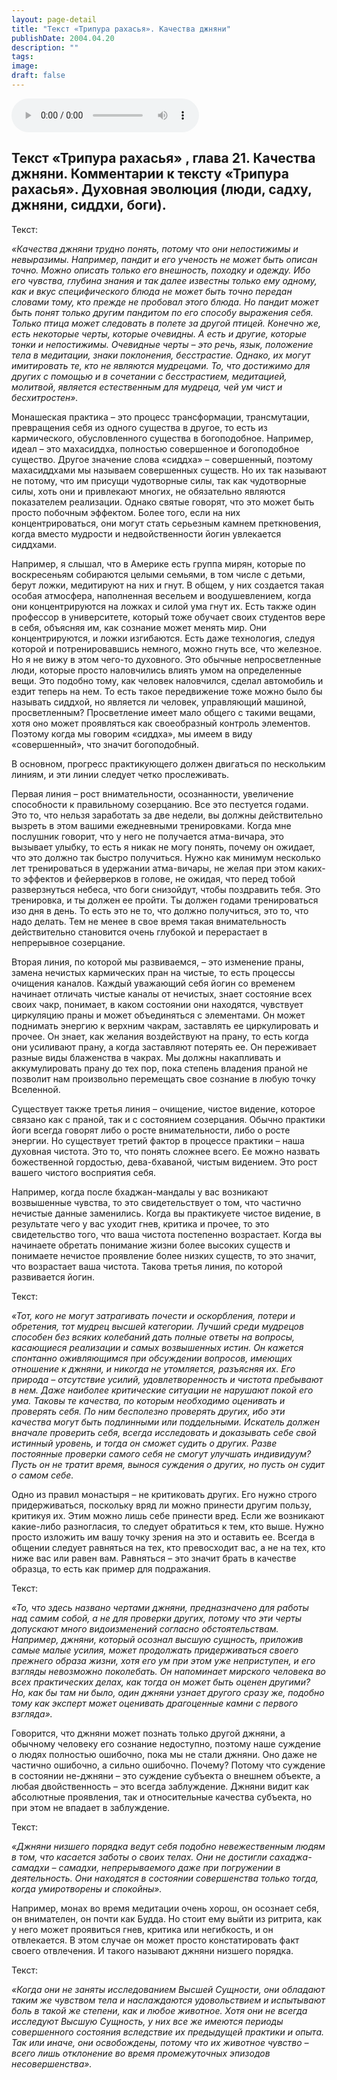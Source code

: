 ```yaml
---
layout: page-detail
title: "Текст «Трипура рахасья». Качества джняни"
publishDate: 2004.04.20
description: ""
tags:
image:
draft: false
---
```


<audio title="2004.04.20 - Текст «Трипура рахасья». Качества джняни.mp3" src="/upload/iblock/1d9/1d98294cc5f5f1e9809e416a6fd8507e.mp3" controls=""></audio>

## **Текст** **«Трипура рахасья»** **, глава 21\. Качества джняни. Комментарии к тексту «Трипура рахасья».** **Духовная эволюция (люди, садху, джняни, сиддхи, боги).** 

 Текст:

_«Качества джняни трудно понять, потому что они непостижимы и невыразимы. Например, пандит и его ученость не может быть описан точно. Можно описать только его внешность, походку и одежду. Ибо его чувства, глубина знания и так далее известны только ему одному, как и вкус специфического блюда не может быть точно передан словами тому, кто прежде не пробовал этого блюда. Но пандит может быть понят только другим пандитом по его способу выражения себя. Только птица может следовать в полете за другой птицей. Конечно же, есть некоторые черты, которые очевидны. А есть и другие, которые тонки и непостижимы. Очевидные черты – это речь, язык, положение тела в медитации, знаки поклонения, бесстрастие. Однако, их могут имитировать те, кто не являются мудрецами. То, что достижимо для других с помощью и в сочетании с бесстрастием, медитацией, молитвой, является естественным для мудреца, чей ум чист и бесхитростен»._ 

  
 Монашеская практика – это процесс трансформации, трансмутации, превращения себя из одного существа в другое, то есть из кармического, обусловленного существа в богоподобное. Например, идеал – это махасиддха, полностью совершенное и богоподобное существо. Другое значение слова «сиддха» – совершенный, поэтому махасиддхами мы называем совершенных существ. Но их так называют не потому, что им присущи чудотворные силы, так как чудотворные силы, хоть они и привлекают многих, не обязательно являются показателем реализации. Однако святые говорят, что это может быть просто побочным эффектом. Более того, если на них концентрироваться, они могут стать серьезным камнем преткновения, когда вместо мудрости и недвойственности йогин увлекается сиддхами.

 Например, я слышал, что в Америке есть группа мирян, которые по воскресеньям собираются целыми семьями, в том числе с детьми, берут ложки, медитируют на них и гнут. В общем, у них создается такая особая атмосфера, наполненная весельем и воодушевлением, когда они концентрируются на ложках и силой ума гнут их. Есть также один профессор в университете, который тоже обучает своих студентов вере в себя, объясняя им, как сознание может менять мир. Они концентрируются, и ложки изгибаются. Есть даже технология, следуя которой и потренировавшись немного, можно гнуть все, что железное. Но я не вижу в этом чего-то духовного. Это обычные непросветленные люди, которые просто наловчились влиять умом на определенные вещи. Это подобно тому, как человек наловчился, сделал автомобиль и ездит теперь на нем. То есть такое передвижение тоже можно было бы называть сиддхой, но является ли человек, управляющий машиной, просветленным? Просветление имеет мало общего с такими вещами, хотя оно может проявляться как своеобразный контроль элементов. Поэтому когда мы говорим «сиддха», мы имеем в виду «совершенный», что значит богоподобный.

  
 В основном, прогресс практикующего должен двигаться по нескольким линиям, и эти линии следует четко прослеживать.

 Первая линия – рост внимательности, осознанности, увеличение способности к правильному созерцанию. Все это пестуется годами. Это то, что нельзя заработать за две недели, вы должны действительно вызреть в этом вашими ежедневными тренировками. Когда мне послушник говорит, что у него не получается атма-вичара, это вызывает улыбку, то есть я никак не могу понять, почему он ожидает, что это должно так быстро получиться. Нужно как минимум несколько лет тренироваться в удержании атма-вичары, не желая при этом каких-то эффектов и фейерверков в голове, не ожидая, что перед тобой разверзнуться небеса, что боги снизойдут, чтобы поздравить тебя. Это тренировка, и ты должен ее пройти. Ты должен годами тренироваться изо дня в день. То есть это не то, что должно получиться, это то, что надо делать. Тем не менее в свое время такая внимательность действительно становится очень глубокой и перерастает в непрерывное созерцание.

  
 Вторая линия, по которой мы развиваемся, – это изменение праны, замена нечистых кармических пран на чистые, то есть процессы очищения каналов. Каждый уважающий себя йогин со временем начинает отличать чистые каналы от нечистых, знает состояние всех своих чакр, понимает, в каком состоянии они находятся, чувствует циркуляцию праны и может объединяться с элементами. Он может поднимать энергию к верхним чакрам, заставлять ее циркулировать и прочее. Он знает, как желания воздействуют на прану, то есть когда они усиливают прану, а когда заставляют потерять ее. Он переживает разные виды блаженства в чакрах. Мы должны накапливать и аккумулировать прану до тех пор, пока степень владения праной не позволит нам произвольно перемещать свое сознание в любую точку Вселенной.

 Существует также третья линия – очищение, чистое видение, которое связано как с праной, так и с состоянием созерцания. Обычно практики йоги всегда говорят либо о росте внимательности, либо о росте энергии. Но существует третий фактор в процессе практики – наша духовная чистота. Это то, что понять сложнее всего. Ее можно назвать божественной гордостью, дева-бхаваной, чистым видением. Это рост вашего чистого восприятия себя.

  
 Например, когда после бхаджан-мандалы у вас возникают возвышенные чувства, то это свидетельствует о том, что частично нечистые данные заменились. Когда вы практикуете чистое видение, в результате чего у вас уходит гнев, критика и прочее, то это свидетельство того, что ваша чистота постепенно возрастает. Когда вы начинаете обретать понимание жизни более высоких существ и понимаете нечистое проявление более низких существ, то это значит, что возрастает ваша чистота. Такова третья линия, по которой развивается йогин.

  
 Текст:

_«Тот, кого не могут затрагивать почести и оскорбления, потери и обретения, тот мудрец высшей категории. Лучший среди мудрецов способен без всяких колебаний дать полные ответы на вопросы, касающиеся реализации и самых возвышенных истин. Он кажется спонтанно оживляющимся при обсуждении вопросов, имеющих отношение к джняни, и никогда не утомляется, разъясняя их. Его природа – отсутствие усилий, удовлетворенность и чистота пребывают в нем. Даже наиболее критические ситуации не нарушают покой его ума. Таковы те качества, по которым необходимо оценивать и проверять себя. По ним бесполезно проверять других, ибо эти качества могут быть подлинными или поддельными. Искатель должен вначале проверить себя, всегда исследовать и доказывать себе свой истинный уровень, и тогда он сможет судить о других. Разве постоянные проверки самого себя не смогут улучшать индивидуум? Пусть он не тратит время, вынося суждения о других, но пусть он судит о самом себе._ 

  
 Одно из правил монастыря – не критиковать других. Его нужно строго придерживаться, поскольку вряд ли можно принести другим пользу, критикуя их. Этим можно лишь себе принести вред. Если же возникают какие-либо разногласия, то следует обратиться к тем, кто выше. Нужно просто изложить им вашу точку зрения на это и оставить ее. Всегда в общении следует равняться на тех, кто превосходит вас, а не на тех, кто ниже вас или равен вам. Равняться – это значит брать в качестве образца, то есть как пример для подражания.

  
 Текст:

_«То, что здесь названо чертами джняни, предназначено для работы над самим собой, а не для проверки других, потому что эти черты допускают много видоизменений согласно обстоятельствам. Например, джняни, который осознал высшую сущность, приложив самые малые усилия, может продолжать придерживаться своего прежнего образа жизни, хотя его ум при этом уже неприступен, и его взгляды невозможно поколебать. Он напоминает мирского человека во всех практических делах, как тогда он может быть оценен другими? Но, как бы там ни было, один джняни узнает другого сразу же, подобно тому как эксперт может оценивать драгоценные камни с первого взгляда»._ 

  
 Говорится, что джняни может познать только другой джняни, а обычному человеку его сознание недоступно, поэтому наше суждение о людях полностью ошибочно, пока мы не стали джняни. Оно даже не частично ошибочно, а сильно ошибочно. Почему? Потому что суждение в состоянии не-джняни – это суждение субъекта о внешнем объекте, а любая двойственность – это всегда заблуждение. Джняни видит как абсолютные проявления, так и относительные качества субъекта, но при этом не впадает в заблуждение.

  
 Текст:

_«Джняни низшего порядка ведут себя подобно невежественным людям в том, что касается заботы о своих телах. Они не достигли сахаджа-самадхи – самадхи, непрерываемого даже при погружении в деятельность. Они находятся в состоянии совершенства только тогда, когда умиротворены и спокойны»._ 

  
 Например, монах во время медитации очень хорош, он осознает себя, он внимателен, он почти как Будда. Но стоит ему выйти из ритрита, как у него может проявиться гнев, критика или негибкость, и он отвлекается. В этом случае он может просто констатировать факт своего отвлечения. И такого называют джняни низшего порядка.

  
 Текст:

_«Когда они не заняты исследованием Высшей Сущности, они обладают таким же чувством тела и наслаждаются удовольствием и испытывают боль в такой же степени, как и любое животное. Хотя они не всегда исследуют Высшую Сущность, у них все же имеются периоды совершенного состояния вследствие их предыдущей практики и опыта. Так или иначе, они освобождены, потому что их животное чувство – всего лишь отклонение во время промежуточных эпизодов несовершенства»._ 
  
  
